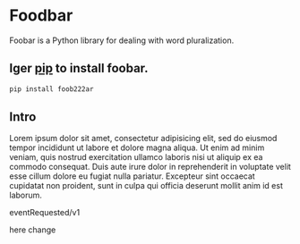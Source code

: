 # Foodbar

Foobar is a Python library for dealing with word pluralization.

## Iger [pip](https://pip.pypa.io/en/stable/) to install foobar.

```bash
pip install foob222ar
```

## Intro 

Lorem ipsum dolor sit amet, consectetur adipisicing elit, sed do eiusmod
tempor incididunt ut labore et dolore magna aliqua. Ut enim ad minim veniam,
quis nostrud exercitation ullamco laboris nisi ut aliquip ex ea commodo
consequat. Duis aute irure dolor in reprehenderit in voluptate velit esse
cillum dolore eu fugiat nulla pariatur. Excepteur sint occaecat cupidatat non
proident, sunt in culpa qui officia deserunt mollit anim id est laborum.

eventRequested/v1 

here change
